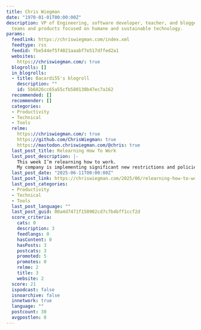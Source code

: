```yaml
---
title: Chris Wiegman
date: "1970-01-01T00:00:00Z"
description: VP of Engineering, software developer, teacher, and blogger building
  teams and products focused on humane and sustainable technology.
params:
  feedlink: https://chriswiegman.com/index.xml
  feedtype: rss
  feedid: fbe544ef5f4021aaabf7e517dffed2a1
  websites:
    https://chriswiegman.com/: true
  blogrolls: []
  in_blogrolls:
  - title: Bacardi55's blogroll
    description: ""
    id: 5b6826cc65a55cfb580130b47ec7a162
  recommended: []
  recommender: []
  categories:
  - Productivity
  - Technical
  - Tools
  relme:
    https://chriswiegman.com/: true
    https://github.com/ChrisWiegman: true
    https://mastodon.chriswiegman.com/@chris: true
  last_post_title: Relearning How To Work
  last_post_description: |-
    This week I’m relearning how to work.
    My company is implementing significant new restrictions and policies on our machine and, as a result, I find that the way I would normally work, using
  last_post_date: "2025-06-11T00:00:00Z"
  last_post_link: https://chriswiegman.com/2025/06/relearning-how-to-work/
  last_post_categories:
  - Productivity
  - Technical
  - Tools
  last_post_language: ""
  last_post_guid: 00a4d7471f158902cd7c7b4bff1ccf2d
  score_criteria:
    cats: 0
    description: 3
    feedlangs: 0
    hasContent: 0
    hasPosts: 3
    postcats: 3
    promoted: 5
    promotes: 0
    relme: 2
    title: 3
    website: 2
  score: 21
  ispodcast: false
  isnoarchive: false
  innetwork: true
  language: ""
  postcount: 30
  avgpostlen: 0
---
```


